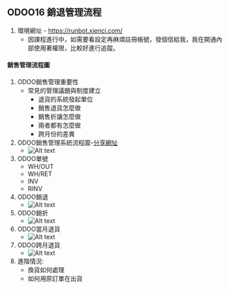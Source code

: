 ## ODOO16 銷退管理流程
1. 環境網址 - https://runbot.xienci.com/
   + 因課程進行中，如需要看設定再麻煩註冊帳號，發個信給我，我在開通內部使用著權限，比較好進行追蹤。
#### 銷售管理流程圖
1. ODOO銷售管理重要性
   + 常見的管理議題與制度建立
     + 退貨的系統發起單位
     + 銷售退貨怎麼做
     + 銷售折讓怎麼做
     + 兩者都有怎麼做
     + 跨月份的差異
2. ODOO銷售管理系統流程圖-[分享網址](https://gitmind.com/app/docs/fn2mb9vz)
   + ![Alt text](https://github.com/ksharry/odoo-repository/blob/main/pic/A2131.png?raw=true)
3. ODOO單號
   + WH/OUT
   + WH/RET
   + INV
   + RINV
4. ODOO銷退
   + ![Alt text](https://github.com/ksharry/odoo-repository/blob/main/pic/A2136.png?raw=true)
4. ODOO銷折
   + ![Alt text](https://github.com/ksharry/odoo-repository/blob/main/pic/A2137.png?raw=true)
5. ODOO當月退貨
   + ![Alt text](https://github.com/ksharry/odoo-repository/blob/main/pic/A2134.png?raw=true)
6. ODOO跨月退貨
   + ![Alt text](https://github.com/ksharry/odoo-repository/blob/main/pic/A2135.png?raw=true)
6. 進階情況:
   + 換貨如何處理
   + 如何用原訂單在出貨
